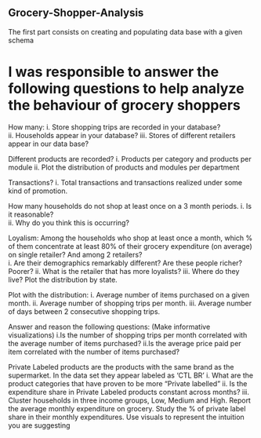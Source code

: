 ## Grocery-Shopper-Analysis
The first part consists on creating and populating data base with a given schema

# I was responsible to answer the following questions to help analyze the behaviour of grocery shoppers

How many:
  i. Store shopping trips are recorded in your database?  
  ii. Households appear in your database?
  iii. Stores of different retailers appear in our data base?

Different products are recorded?
  i. Products per category and products per module
  ii. Plot the distribution of products and modules per department

Transactions?
  i. Total transactions and transactions realized under some kind of promotion.

How many households do not shop at least once on a 3 month periods.
  i. Is it reasonable?  
  ii. Why do you think this is occurring?

Loyalism: Among the households who shop at least once a month, which % of them
concentrate at least 80% of their grocery expenditure (on average) on single retailer? And
among 2 retailers?  
  i. Are their demographics remarkably different? Are these people richer? Poorer?
  ii. What is the retailer that has more loyalists?
  iii. Where do they live? Plot the distribution by state.

Plot with the distribution:
  i. Average number of items purchased on a given month.
  ii. Average number of shopping trips per month.
  iii. Average number of days between 2 consecutive shopping trips.

Answer and reason the following questions: (Make informative visualizations)
  i.Is the number of shopping trips per month correlated with the average number of items purchased?
  ii.Is the average price paid per item correlated with the number of items purchased?

Private Labeled products are the products with the same brand as the supermarket. In
the data set they appear labeled as ‘CTL BR’
  i. What are the product categories that have proven to be more “Private labelled”
  ii. Is the expenditure share in Private Labeled products constant across months?
  iii. Cluster households in three income groups, Low, Medium and High. Report the average monthly expenditure on grocery. Study the % of private label share in their monthly expenditures. Use visuals to represent the intuition you are suggesting

